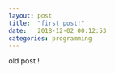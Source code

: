 ```yaml
---
layout: post
title:  "first post!"
date:   2018-12-02 00:12:53
categories: programming
---
```

old  post  !


